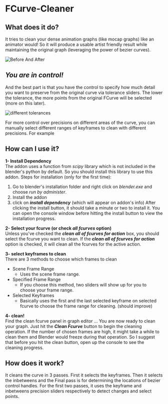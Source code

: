 # FCurve-Cleaner

## What does it do?

It tries to clean your dense animation graphs (like mocap graphs) like an animator would! So it will produce a usable artist friendly result while maintaining the original graph (leveraging the power of bezier curves).

  

![Before And After](https://i.ibb.co/sPMq1mt/graph-before.jpg)

## ***You are in control!***
 
And the best part is that you have the control to specify how much detail you want to preserve from the original curve via tolerance sliders. The lower the tolerance, the more points from the original FCurve will be selected (more on this later). 

![different tolerances](https://i.ibb.co/yFY0Mbf/control-original.jpg)

For more control over precisions on different areas of the curve, you can manually select different ranges of keyframes to clean with different precisions. For example 

## How can I use it?

**1- Install Dependency**  
The addon uses a function from *scipy* library which is not included in the blender's python by default. So you should install this library to use this addon.
Steps for installation (only for the first time):
 1. Go to blender's installation folder and right click on *blender.exe* and choose *run by administer*.
 2. Install the addon
 3. click on ***install dependency*** (which will appear on addon's info)
After clicking the install button, it should take a minute or two to install it. You can open the console window before hitting the install button to view the installation progress.

**2- Select your fcurve (or check *all fcurves* option)**  
Unless you've checked the ***clean all of fcurves for action*** box, you should select the fcurve you want to clean. 
If the ***clean all of fcurves for action*** option is checked, it will clean all the fcurves for the active action. 

**3- select keyframes to clean**  
There are 3 methods to choose which frames to clean
 - Scene Frame Range
	 - Uses the scene frame range. 
 - Specified Frame Range
	 - If you choose this method, two sliders will show up for you to choose your frame range.
 - Selected Keyframes
	 - Basically uses the first and the last selected keyframe on selected fcurve to choose the frame range for cleaning. (should improve) 

**4- clean!**  
Find the clean fcurve panel in graph editor ...
You are now ready to clean your graph. Just hit the ***Clean Fcurve*** button to begin the cleaning operation.
If the number of chosen frames are high, it might take a while to clean them and Blender would freeze during that operation. So I suggest that before you hit the clean button,  open up the console to see the cleaning progress.

## How does it work?  
It cleans the curve in 3 passes. First it selects the keyframes. Then it selects the inbetweens and the Final pass is for determining the locations of bezier control handles.
For the first two passes, it uses the keyframe and inbetweens precision sliders respectively to detect changes and select points.
